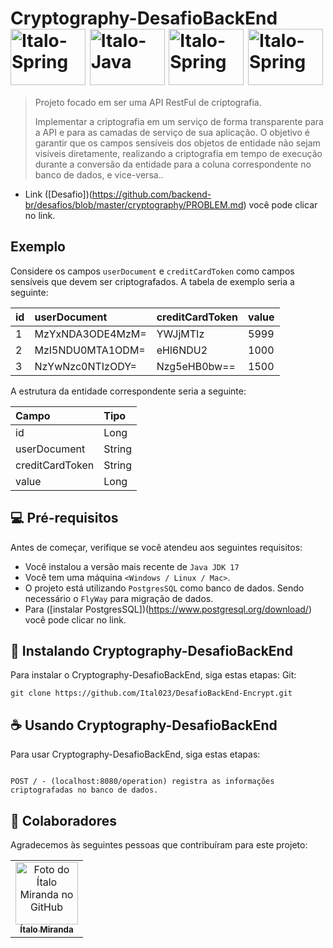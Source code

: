 # Cryptography-DesafioBackEnd <img align="center" alt="Italo-Spring" height="90" width="120" src="https://cdn.jsdelivr.net/gh/devicons/devicon@latest/icons/spring/spring-original-wordmark.svg"> <img align="center" alt="Italo-Java" height="90" width="120" src="https://cdn.jsdelivr.net/gh/devicons/devicon@latest/icons/java/java-plain-wordmark.svg"> <img align="center" alt="Italo-Spring" height="90" width="120" src="https://cdn.jsdelivr.net/gh/devicons/devicon@latest/icons/postgresql/postgresql-plain-wordmark.svg"> <img align="center" alt="Italo-Spring" height="90" width="120" src="https://cdn.jsdelivr.net/gh/devicons/devicon@latest/icons/maven/maven-original.svg">


> Projeto focado em ser uma API RestFul de criptografia.
>
> Implementar a criptografia em um serviço de forma transparente para a API e para as camadas de serviço de sua aplicação. O objetivo é garantir que os campos sensíveis dos objetos de entidade não sejam visíveis diretamente, realizando a criptografia em tempo de execução durante a conversão da entidade para a coluna correspondente no banco de dados, e vice-versa..
- Link ([Desafio])(https://github.com/backend-br/desafios/blob/master/cryptography/PROBLEM.md) você pode clicar no link.

## Exemplo

Considere os campos `userDocument` e `creditCardToken` como campos sensíveis que devem ser criptografados. A tabela de
exemplo seria a seguinte:

| id | userDocument     | creditCardToken | value |
|:---|:-----------------|:----------------|:------|
| 1  | MzYxNDA3ODE4MzM= | YWJjMTIz        | 5999  |
| 2  | MzI5NDU0MTA1ODM= | eHl6NDU2        | 1000  |
| 3  | NzYwNzc0NTIzODY= | Nzg5eHB0bw==    | 1500  |

A estrutura da entidade correspondente seria a seguinte:

| Campo           | Tipo   |
|:----------------|:-------|
| id              | Long   |
| userDocument    | String |
| creditCardToken | String |
| value           | Long   |


## 💻 Pré-requisitos

Antes de começar, verifique se você atendeu aos seguintes requisitos:

- Você instalou a versão mais recente de `Java JDK 17`
- Você tem uma máquina `<Windows / Linux / Mac>`.
- O projeto está utilizando `PostgresSQL` como banco de dados. Sendo necessário o `FlyWay` para migração de dados.
- Para ([instalar PostgresSQL])(https://www.postgresql.org/download/) você pode clicar no link.

## 🚀 Instalando Cryptography-DesafioBackEnd

Para instalar o Cryptography-DesafioBackEnd, siga estas etapas:
Git:
```
git clone https://github.com/Ital023/DesafioBackEnd-Encrypt.git
```

## ☕ Usando Cryptography-DesafioBackEnd

Para usar Cryptography-DesafioBackEnd, siga estas etapas:

```

POST / - (localhost:8080/operation) registra as informações criptografadas no banco de dados.

```

## 🤝 Colaboradores

Agradecemos às seguintes pessoas que contribuíram para este projeto:

<table>
  <tr>
    <td align="center">
      <a href="https://github.com/Ital023" title="Github do Ítalo Miranda">
        <img src="https://avatars.githubusercontent.com/u/113559117?v=4" width="100px;" alt="Foto do Ítalo Miranda no GitHub"/><br>
        <sub>
          <b>Ítalo Miranda</b>
        </sub>
      </a>
    </td>
  </tr>
</table>
